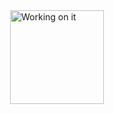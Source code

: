 <div style="display:flex;justify-content:center;width:100%">
<img src="https://i.gifer.com/origin/82/82a1ed531e333926a8ca2a00c277e0d1.gif" width="150px" alt="Working on it"/>
<div/>
<!--
### Hi there 👋

**LeoSouzaNunes/LeoSouzaNunes** is a ✨ _special_ ✨ repository because its `README.md` (this file) appears on your GitHub profile.

Here are some ideas to get you started:

- 🔭 I’m currently working on ...
- 🌱 I’m currently learning ...
- 👯 I’m looking to collaborate on ...
- 🤔 I’m looking for help with ...
- 💬 Ask me about ...
- 📫 How to reach me: ...
- 😄 Pronouns: ...
- ⚡ Fun fact: ...
-->
